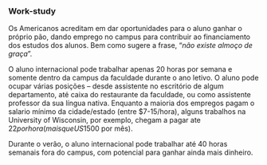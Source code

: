 ### Work-study

Os Americanos acreditam em dar oportunidades para o aluno ganhar o próprio pão, dando emprego no campus para contribuir ao financiamento dos estudos dos alunos. Bem como sugere a frase, “*não existe almoço de graça*”.
 
O aluno internacional pode trabalhar apenas 20 horas por semana e somente dentro da campus da faculdade durante o ano letivo. O aluno pode ocupar várias posições – desde assistente no escritório de algum departamento, até caixa do restaurante da faculdade, ou como assistente professor da sua língua nativa. Enquanto a maioria dos empregos pagam o salario mínimo da cidade/estado (entre $7-15/hora), alguns trabalhos na University of Wisconsin, por exemplo, chegam a pagar ate $22 por hora (mais que US$1500 por mês).
 
Durante o verão, o aluno internacional pode trabalhar até 40 horas semanais fora do campus, com potencial para ganhar ainda mais dinheiro.
